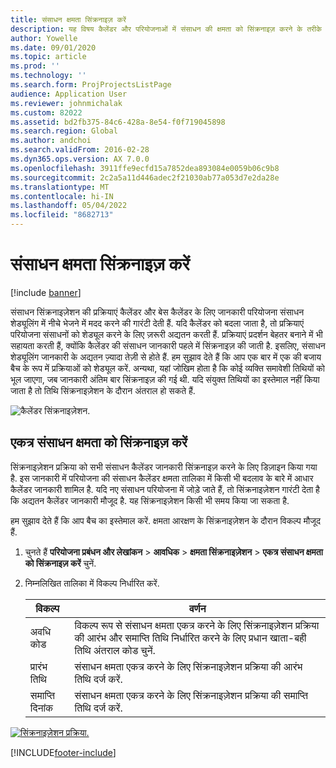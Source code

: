 ```yaml
---
title: संसाधन क्षमता सिंक्रनाइज़ करें
description: यह विषय कैलेंडर और परियोजनाओं में संसाधन की क्षमता को सिंक्रनाइज़ करने के तरीके के बारे में जानकारी देता है.
author: Yowelle
ms.date: 09/01/2020
ms.topic: article
ms.prod: ''
ms.technology: ''
ms.search.form: ProjProjectsListPage
audience: Application User
ms.reviewer: johnmichalak
ms.custom: 82022
ms.assetid: bd2fb375-84c6-428a-8e54-f0f719045898
ms.search.region: Global
ms.author: andchoi
ms.search.validFrom: 2016-02-28
ms.dyn365.ops.version: AX 7.0.0
ms.openlocfilehash: 3911ffe9ecfd15a7852dea893084e0059b06c9b8
ms.sourcegitcommit: 2c2a5a11d446adec2f21030ab77a053d7e2da28e
ms.translationtype: MT
ms.contentlocale: hi-IN
ms.lasthandoff: 05/04/2022
ms.locfileid: "8682713"
---
```

# <a name="synchronize-resource-capacity"></a>संसाधन क्षमता सिंक्रनाइज़ करें

[!include [banner](../includes/banner.md)]

संसाधन सिंक्रनाइज़ेशन की प्रक्रियाएं कैलेंडर और बेस कैलेंडर के लिए जानकारी परियोजना संसाधन शेड्यूलिंग में नीचे भेजने में मदद करने की गारंटी देती हैं. यदि कैलेंडर को बदला जाता है, तो प्रक्रियाएं परियोजना संसाधनों को शेड्यूल करने के लिए ज़रूरी अद्यतन करती हैं. प्रक्रियाएं प्रदर्शन बेहतर बनाने में भी सहायता करती हैं, क्योंकि कैलेंडर की संसाधन जानकारी पहले में सिंक्रनाइज़ की जाती है. इसलिए, संसाधन शेड्यूलिंग जानकारी के अद्यतन ज़्यादा तेज़ी से होते हैं. हम सुझाव देते हैं कि आप एक बार में एक की बजाय बैच के रूप में प्रक्रियाओं को शेड्यूल करें. अन्यथा, यहां जोखिम होता है कि कोई व्यक्ति समावेशी तिथियों को भूल जाएगा, जब जानकारी अंतिम बार सिंक्रनाइज़ की गई थी. यदि संयुक्त तिथियों का इस्तेमाल नहीं किया जाता है तो तिथि सिंक्रनाइज़ेशन के दौरान अंतराल हो सकते हैं.

![कैलेंडर सिंक्रनाइज़ेशन.](./media/projectresourcing04-1024x471.jpg)

## <a name="synchronize-resource-capacity-roll-ups"></a>एकत्र संसाधन क्षमता को सिंक्रनाइज़ करें

सिंक्रनाइज़ेशन प्रक्रिया को सभी संसाधन कैलेंडर जानकारी सिंक्रनाइज़ करने के लिए डिज़ाइन किया गया है. इस जानकारी में परियोजना की संसाधन कैलेंडर क्षमता तालिका में किसी भी बदलाव के बारे में आधार कैलेंडर जानकारी शामिल है. यदि नए संसाधन परियोजना में जोड़े जाते हैं, तो सिंक्रनाइज़ेशन गारंटी देता है कि अद्यतन कैलेंडर जानकारी मौजूद है. यह सिंक्रनाइज़ेशन किसी भी समय किया जा सकता है.

हम सुझाव देते हैं कि आप बैच का इस्तेमाल करें. क्षमता आरक्षण के सिंक्रनाइज़ेशन के दौरान विकल्प मौजूद हैं.

1. चुनते हैं **परियोजना प्रबंधन और लेखांकन** &gt; **आवधिक** &gt; **क्षमता सिंक्रनाइज़ेशन** &gt; **एकत्र संसाधन क्षमता को सिंक्रनाइज़ करें** चुनें.
2. निम्नलिखित तालिका में विकल्प निर्धारित करें.

    | विकल्प      | वर्णन |
    |-------------|-------------|
    | अवधि कोड | विकल्प रूप से संसाधन क्षमता एकत्र करने के लिए सिंक्रनाइज़ेशन प्रक्रिया की आरंभ और समाप्ति तिथि निर्धारित करने के लिए प्रधान खाता-बही तिथि अंतराल कोड चुनें. |
    | प्रारंभ तिथि  | संसाधन क्षमता एकत्र करने के लिए सिंक्रनाइज़ेशन प्रक्रिया की आरंभ तिथि दर्ज करें. |
    | समाप्ति दिनांक    | संसाधन क्षमता एकत्र करने के लिए सिंक्रनाइज़ेशन प्रक्रिया की समाप्ति तिथि दर्ज करें. |

[![सिंक्रनाइज़ेशन प्रक्रिया.](./media/projectresourcing09.jpg)](./media/projectresourcing09.jpg)


[!INCLUDE[footer-include](../includes/footer-banner.md)]